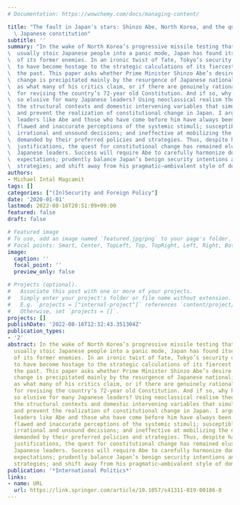 ```yaml
---
# Documentation: https://wowchemy.com/docs/managing-content/

title: "The fault in Japan's stars: Shinzo Abe, North Korea, and the quest for a new\
  \ Japanese constitution"
subtitle: ''
summary: "In the wake of North Korea’s progressive missile testing that set even the\
\  usually stoic Japanese people into a panic mode, Japan has found itself at the mercy\
\  of its former enemies. In an ironic twist of fate, Tokyo’s security outlooks seem\
\  to have become hostage to the strategic calculations of its fiercest nemesis in\
\  the past. This paper asks whether Prime Minister Shinzo Abe’s desire for constitutional\
\  change is precipitated mainly by the resurgence of Japanese nationalist sentiments\
\  as what many of his critics claim, or if there are genuinely rational justifications\
\  for revising the country’s 72-year old Constitution. And if so, why has it been\
\  so elusive for many Japanese leaders? Using neoclassical realism theory, I analyze\
\  the structural contexts and domestic intervening variables that simultaneously drive\
\  and prevent the realization of constitutional change in Japan. I argue that state\
\  leaders like Abe and those who have come before him have always been prone to acquiring\
\  flawed and inaccurate perceptions of the systemic stimuli; susceptible to making\
\  irrational and unsound decisions; and ineffective at mobilizing the national resources\
\  demanded by their preferred policies and strategies. Thus, despite having rational\
\  justifications, the quest for constitutional change has remained elusive for many\
\  Japanese leaders. Success will require Abe to carefully harmonize domestic and international\
\  expectations; prudently balance Japan’s benign security intentions and hawkish military\
\  strategies; and shift away from his pragmatic–ambivalent style of domestic politics."
authors:
- Michael Intal Magcamit
tags: []
categories: ["(In)Security and Foreign Policy"]
date: '2020-01-01'
lastmod: 2022-08-16T20:51:09+09:00
featured: false
draft: false

# Featured image
# To use, add an image named `featured.jpg/png` to your page's folder.
# Focal points: Smart, Center, TopLeft, Top, TopRight, Left, Right, BottomLeft, Bottom, BottomRight.
image:
  caption: ''
  focal_point: ''
  preview_only: false

# Projects (optional).
#   Associate this post with one or more of your projects.
#   Simply enter your project's folder or file name without extension.
#   E.g. `projects = ["internal-project"]` references `content/project/deep-learning/index.md`.
#   Otherwise, set `projects = []`.
projects: []
publishDate: '2022-08-16T12:32:43.351304Z'
publication_types:
- '2'
abstract: In the wake of North Korea’s progressive missile testing that set even the
  usually stoic Japanese people into a panic mode, Japan has found itself at the mercy
  of its former enemies. In an ironic twist of fate, Tokyo’s security outlooks seem
  to have become hostage to the strategic calculations of its fiercest nemesis in
  the past. This paper asks whether Prime Minister Shinzo Abe’s desire for constitutional
  change is precipitated mainly by the resurgence of Japanese nationalist sentiments
  as what many of his critics claim, or if there are genuinely rational justifications
  for revising the country’s 72-year old Constitution. And if so, why has it been
  so elusive for many Japanese leaders? Using neoclassical realism theory, I analyze
  the structural contexts and domestic intervening variables that simultaneously drive
  and prevent the realization of constitutional change in Japan. I argue that state
  leaders like Abe and those who have come before him have always been prone to acquiring
  flawed and inaccurate perceptions of the systemic stimuli; susceptible to making
  irrational and unsound decisions; and ineffective at mobilizing the national resources
  demanded by their preferred policies and strategies. Thus, despite having rational
  justifications, the quest for constitutional change has remained elusive for many
  Japanese leaders. Success will require Abe to carefully harmonize domestic and international
  expectations; prudently balance Japan’s benign security intentions and hawkish military
  strategies; and shift away from his pragmatic–ambivalent style of domestic politics.
publication: '*International Politics*'
links:
- name: URL
  url: https://link.springer.com/article/10.1057/s41311-019-00186-8
---
```

